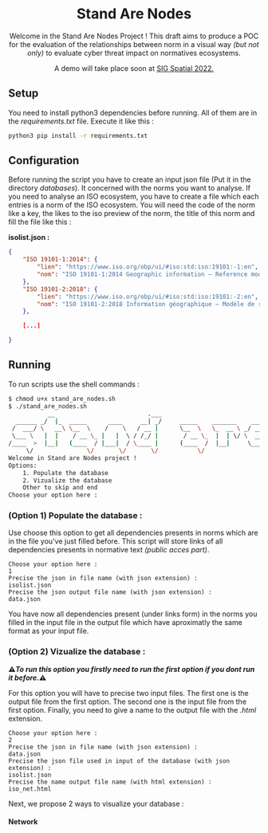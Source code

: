 <h1 align=center>Stand Are Nodes</h1>


<p align="center">Welcome in the Stand Are Nodes Project ! This draft aims to produce a POC for the evaluation of the relationships between norm in a visual way <i>(but not only)</i> to evaluate cyber threat impact on normatives ecosystems.</p> 

<p align="center">A demo will take place soon at <a href="https://sigspatial2022.sigspatial.org/">SIG Spatial 2022.</a></p>

<h2>Setup</h2>

<p>
You need to install python3 dependencies before running. All of them are in the <i>requirements.txt</i> file. Execute it like this :
</p>

```bash
python3 pip install -r requirements.txt
```

<h2>Configuration</h2>

<p>Before running the script you have to create an input json file (Put it in the directory <i>databases</i>). It concerned with the norms you want to analyse. If you need to analyse an ISO ecosystem, you have to create a file which each entries is a norm of the ISO ecosystem. You will need the code of the norm like a key, the likes to the iso preview of the norm, the title of this norm and fill the file like this :</p>

<b>isolist.json :</b>
```json
{
    "ISO 19101-1:2014": {
        "lien": "https://www.iso.org/obp/ui/#iso:std:iso:19101:-1:en",
        "nom": "ISO 19101-1:2014 Geographic information — Reference model — Part 1: Fundamentals"
    },
    "ISO 19101-2:2018": {
        "lien": "https://www.iso.org/obp/ui/#iso:std:iso:19101:-2:en",
        "nom": "ISO 19101-2:2018 Information géographique — Modèle de réference — Partie 2: Imagerie"
    },

    [...]

}
```

<h2>Running</h2>

To run scripts use the shell commands  :

```bash
$ chmod u+x stand_are_nodes.sh
$ ./stand_are_nodes.sh
           __                          .___                                                          .___                   
  ______ _/  |_  _____      ____     __| _/     _____    _______    ____         ____     ____     __| _/   ____     ______ 
 /  ___/ \   __\ \__  \    /    \   / __ |      \__  \   \_  __ \ _/ __ \       /    \   /  _ \   / __ |  _/ __ \   /  ___/ 
 \___ \   |  |    / __ \_ |   |  \ / /_/ |       / __ \_  |  | \/ \  ___/      |   |  \ (  <_> ) / /_/ |  \  ___/   \___ \  
/____  >  |__|   (____  / |___|  / \____ |      (____  /  |__|     \___  >     |___|  /  \____/  \____ |   \___  > /____  > 
     \/               \/       \/       \/           \/                \/           \/                \/       \/       \/  
Welcome in Stand are Nodes project !
Options:
    1. Populate the database
    2. Vizualize the database
    Other to skip and end
Choose your option here :
```

<h3><b>(Option 1) Populate the database :</b></h3>

<p>Use choose this option to get all dependencies presents in norms which are in the file you've just filled before. This script will store links of all dependencies presents in normative text <i>(public acces part)</i>.</p>

```
Choose your option here :
1
Precise the json in file name (with json extension) :
isolist.json
Precise the json output file name (with json extension) :
data.json
```

<p>You have now all dependencies present (under links form) in the norms you filled in the input file in the output file which have aproximatly the same format as your input file.</p>

<h3><b>(Option 2) Vizualize the database :</b></h3>

<p><b>⚠️<i>To run this option you firstly need to run the first option if you dont run it before.</i>⚠️</b></p>

<p>For this option you will have to precise two input files. The first one is the output file from the first option. The second one is the input file from the first option. Finally, you need to give a name to the output file with the <i>.html</i> extension.</p>

```
Choose your option here :
2
Precise the json in file name (with json extension) :
data.json
Precise the json file used in input of the database (with json extension) :
isolist.json
Precise the name output file name (with html extension) :
iso_net.html
```

<p>Next, we propose 2 ways to visualize your database :</p>
<h4>Network</h4>
